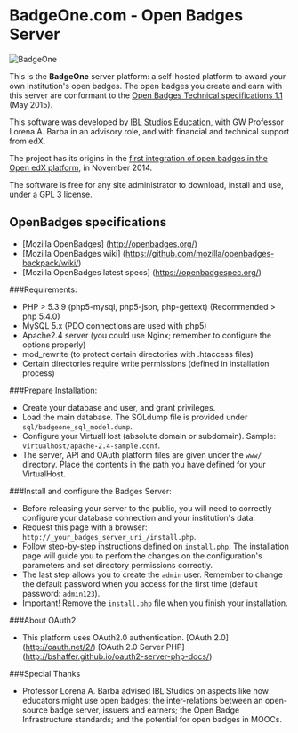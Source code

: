 BadgeOne.com - Open Badges Server
====================================

![BadgeOne](http://iblstudios.com/wp-content/uploads/2015/06/badgeone.png)

This is the **BadgeOne** server platform: a self-hosted platform to award your own institution's open badges. 
The open badges you create and earn with this server are conformant to the [Open Badges Technical specifications 1.1](https://openbadgespec.org) (May 2015).

This software was developed by [IBL Studios Education](http://iblstudios.com/), with GW Professor Lorena A. Barba in an advisory role, and with financial and technical support from edX.

The project has its origins in the [first integration of open badges in the Open edX platform](http://iblstudios.com/first-integration-of-open-badges-on-open-edx-supported-by-edxs-ceo/), in November 2014.

The software is free for any site administrator to download, install and use, under a GPL 3 license.

## OpenBadges specifications
* [Mozilla OpenBadges] (http://openbadges.org/)
* [Mozilla OpenBadges wiki] (https://github.com/mozilla/openbadges-backpack/wiki/)
* [Mozilla OpenBadges latest specs] (https://openbadgespec.org/)

###Requirements:
* PHP > 5.3.9 (php5-mysql, php5-json, php-gettext) (Recommended > php 5.4.0)
* MySQL 5.x (PDO connections are used with php5)
* Apache2.4 server (you could use Nginx; remember to configure the options properly)
* mod_rewrite (to protect certain directories with .htaccess files)
* Certain directories require write permissions (defined in installation process)

###Prepare Installation:
* Create your database and user, and grant privileges.
* Load the main database. The SQLdump file is provided under `sql/badgeone_sql_model.dump`.
* Configure your VirtualHost (absolute domain or subdomain). Sample: `virtualhost/apache-2.4-sample.conf`.
* The server, API and OAuth platform files are given under the `www/` directory. Place the contents
  in the path you have defined for your VirtualHost.

###Install and configure the Badges Server:
* Before releasing your server to the public, you will need to correctly configure your database connection
  and your institution's data.
* Request this page with a browser: `http://_your_badges_server_uri_/install.php`.
* Follow step-by-step instructions defined on `install.php`. The installation page will guide you 
  to perfom the changes on the configuration's parameters and set directory permissions correctly.
* The last step allows you to create the `admin` user. Remember to change the default password when you
  access for the first time (default password: `admin123`).
* Important! Remove the `install.php` file when you finish your installation.

###About OAuth2
* This platform uses OAuth2.0 authentication.
   [OAuth 2.0] (http://oauth.net/2/)
   [OAuth 2.0 Server PHP] (http://bshaffer.github.io/oauth2-server-php-docs/)

###Special Thanks
* Professor Lorena A. Barba advised IBL Studios on aspects like how educators might use open badges; the inter-relations between an open-source badge server, issuers and earners; the Open Badge Infrastructure standards; and the potential for open badges in MOOCs.
